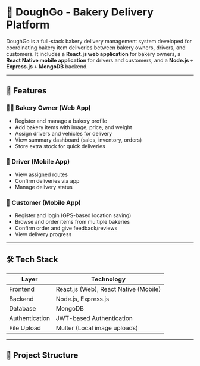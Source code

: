 # 🥖 DoughGo - Bakery Delivery Platform

DoughGo is a full-stack bakery delivery management system developed for coordinating bakery item deliveries between bakery owners, drivers, and customers. It includes a **React.js web application** for bakery owners, a **React Native mobile application** for drivers and customers, and a **Node.js + Express.js + MongoDB** backend.

---

## 🚀 Features

### 👩‍🍳 Bakery Owner (Web App)
- Register and manage a bakery profile
- Add bakery items with image, price, and weight
- Assign drivers and vehicles for delivery
- View summary dashboard (sales, inventory, orders)
- Store extra stock for quick deliveries

### 🚗 Driver (Mobile App)
- View assigned routes
- Confirm deliveries via app
- Manage delivery status

### 🧁 Customer (Mobile App)
- Register and login (GPS-based location saving)
- Browse and order items from multiple bakeries
- Confirm order and give feedback/reviews
- View delivery progress

---

## 🛠️ Tech Stack

| Layer        | Technology                      |
|--------------|----------------------------------|
| Frontend     | React.js (Web), React Native (Mobile) |
| Backend      | Node.js, Express.js              |
| Database     | MongoDB                          |
| Authentication | JWT-based Authentication         |
| File Upload  | Multer (Local image uploads)     |

---

## 📂 Project Structure


